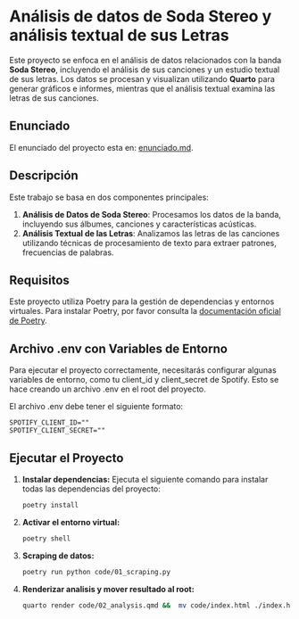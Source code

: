 # Análisis de datos de Soda Stereo y análisis textual de sus Letras

Este proyecto se enfoca en el análisis de datos relacionados con la banda **Soda Stereo**, incluyendo el análisis de sus canciones y un estudio textual de sus letras. Los datos se procesan y visualizan utilizando **Quarto** para generar gráficos e informes, mientras que el análisis textual examina las letras de sus canciones.

## Enunciado

El enunciado del proyecto esta en: [enunciado.md](./enunciado.md).

## Descripción

Este trabajo se basa en dos componentes principales:

1. **Análisis de Datos de Soda Stereo**: Procesamos los datos de la banda, incluyendo sus álbumes, canciones y características acústicas.
2. **Análisis Textual de las Letras**: Analizamos las letras de las canciones utilizando técnicas de procesamiento de texto para extraer patrones, frecuencias de palabras.

## Requisitos

Este proyecto utiliza Poetry para la gestión de dependencias y entornos virtuales. Para instalar Poetry, por favor consulta la [documentación oficial de Poetry](https://python-poetry.org/docs/#installation).

## Archivo .env con Variables de Entorno
Para ejecutar el proyecto correctamente, necesitarás configurar algunas variables de entorno, como tu client_id y client_secret de Spotify. Esto se hace creando un archivo .env en el root del proyecto.

El archivo .env debe tener el siguiente formato:
```
SPOTIFY_CLIENT_ID=""
SPOTIFY_CLIENT_SECRET=""
```

## Ejecutar el Proyecto
1. **Instalar dependencias:**
Ejecuta el siguiente comando para instalar todas las dependencias del proyecto:
    ```bash
    poetry install
    ```
2. **Activar el entorno virtual:**
    ```bash
    poetry shell
    ```
3. **Scraping de datos:**
    ```bash
    poetry run python code/01_scraping.py
    ```
4. **Renderizar analisis y mover resultado al root:**
    ```bash
    quarto render code/02_analysis.qmd &&  mv code/index.html ./index.html
    ```